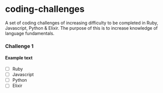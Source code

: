 # coding-challenges
A set of coding challenges of increasing difficulty to be completed in Ruby, Javascript, Python & Elixir. The purpose of this is to increase knowledge of language fundamentals.

### Challenge 1
#### Example text

- [ ] Ruby
- [ ] Javascript
- [ ] Python
- [ ] Elixir
